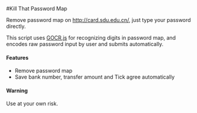 #Kill That Password Map

Remove password map on http://card.sdu.edu.cn/, just type your password directly.

This script uses [GOCR.js](http://antimatter15.com/gocr.js/demo.html) for recognizing digits in password map, and encodes raw password input by user and submits automatically.

#### Features

* Remove password map
* Save bank number, transfer amount and Tick agree automatically

#### Warning

Use at your own risk.

